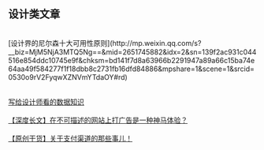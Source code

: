 ## 设计类文章
<br/>
[设计界的尼尔森十大可用性原则](http://mp.weixin.qq.com/s?__biz=MjM5NjA3MTQ5Ng==&mid=2651745882&idx=2&sn=139f2ac931c044516e854ddc10745e9f&chksm=bd141f7d8a63966b2291947a89a66c15ba74e64aa49f584277f1f18dbb8c2731fb16dfd84886&mpshare=1&scene=1&srcid=0530o9rV2FyqwXZNVmYTdaOY#rd)
<br/>
<br/>

[写给设计师看的数据知识](http://dwz.cn/Gbj3Ai9c)
<br/>
<br/>
[【深度长文】在不可描述的网站上打广告是一种神马体验？](http://coffee.pmcaff.com/article/12512)
<br/>
<br/>
[【原创干货】关于支付渠道的那些事儿！](http://coffee.pmcaff.com/article/12793)
<br/>
<br/>
